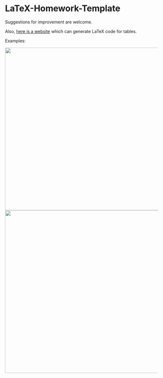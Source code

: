 # LaTeX-Homework-Template

Suggestions for improvement are welcome.

Also, [here is a website](https://www.tablesgenerator.com) which can generate LaTeX code for tables.

Examples:

<img src="https://user-images.githubusercontent.com/6864298/39895525-9e095420-5478-11e8-85bc-afe16e5e1ea1.png" width="535"/>

<img src="https://user-images.githubusercontent.com/6864298/39895526-9e1d838c-5478-11e8-9486-ef6e12f66cbf.png" width="535" />
